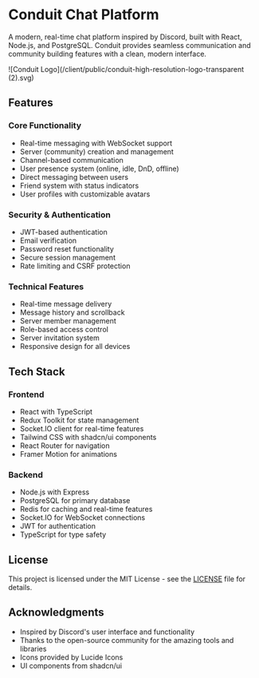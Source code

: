 # Conduit Chat Platform

A modern, real-time chat platform inspired by Discord, built with React, Node.js, and PostgreSQL. Conduit provides seamless communication and community building features with a clean, modern interface.

![Conduit Logo](/client/public/conduit-high-resolution-logo-transparent (2).svg)

## Features

### Core Functionality
- Real-time messaging with WebSocket support
- Server (community) creation and management
- Channel-based communication
- User presence system (online, idle, DnD, offline)
- Direct messaging between users
- Friend system with status indicators
- User profiles with customizable avatars

### Security & Authentication
- JWT-based authentication
- Email verification
- Password reset functionality
- Secure session management
- Rate limiting and CSRF protection

### Technical Features
- Real-time message delivery
- Message history and scrollback
- Server member management
- Role-based access control
- Server invitation system
- Responsive design for all devices

## Tech Stack

### Frontend
- React with TypeScript
- Redux Toolkit for state management
- Socket.IO client for real-time features
- Tailwind CSS with shadcn/ui components
- React Router for navigation
- Framer Motion for animations

### Backend
- Node.js with Express
- PostgreSQL for primary database
- Redis for caching and real-time features
- Socket.IO for WebSocket connections
- JWT for authentication
- TypeScript for type safety

## License

This project is licensed under the MIT License - see the [LICENSE](LICENSE) file for details.

## Acknowledgments

- Inspired by Discord's user interface and functionality
- Thanks to the open-source community for the amazing tools and libraries
- Icons provided by Lucide Icons
- UI components from shadcn/ui
